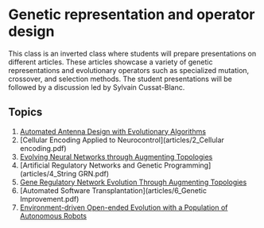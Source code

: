 # Genetic representation and operator design

This class is an inverted class where students will prepare presentations on
different articles. These articles showcase a variety of genetic representations
and evolutionary operators such as specialized mutation, crossover, and
selection methods. The student presentations will be followed by a discussion
led by Sylvain Cussat-Blanc.

## Topics

1. [Automated Antenna Design with Evolutionary Algorithms](articles/1_Antenna.pdf)
2. [Cellular Encoding Applied to Neurocontrol](articles/2_Cellular encoding.pdf)
3. [Evolving Neural Networks through Augmenting Topologies](articles/3_NEAT.pdf)
4. [Artificial Regulatory Networks and Genetic Programming](articles/4_String GRN.pdf)
5. [Gene Regulatory Network Evolution Through Augmenting Topologies](articles/5_GRNEAT.pdf)
6. [Automated Software Transplantation](articles/6_Genetic Improvement.pdf)
7. [Environment-driven Open-ended Evolution with a Population of Autonomous Robots](articles/7_EDEA.pdf)

